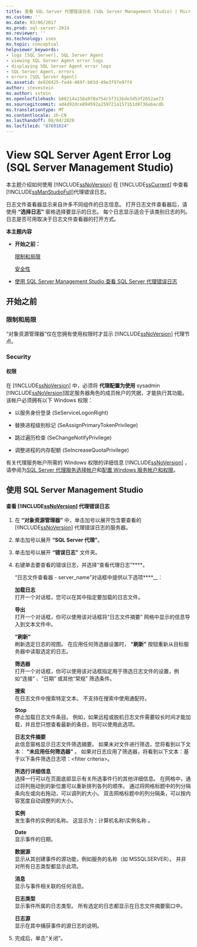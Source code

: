 ```yaml
---
title: 查看 SQL Server 代理错误日志 (SQL Server Management Studio) | Microsoft Docs
ms.custom: ''
ms.date: 03/06/2017
ms.prod: sql-server-2014
ms.reviewer: ''
ms.technology: ssms
ms.topic: conceptual
helpviewer_keywords:
- logs [SQL Server], SQL Server Agent
- viewing SQL Server Agent error logs
- displaying SQL Server Agent error logs
- SQL Server Agent, errors
- errors [SQL Server Agent]
ms.assetid: de920425-fa44-469f-b83d-49e3f97e97f4
author: stevestein
ms.author: sstein
ms.openlocfilehash: b88214a158a970a754c5f313bde3d53f2652ae73
ms.sourcegitcommit: ad4d92dce894592a259721a1571b1d8736abacdb
ms.translationtype: MT
ms.contentlocale: zh-CN
ms.lasthandoff: 08/04/2020
ms.locfileid: "87691024"
---
```

# <a name="view-sql-server-agent-error-log-sql-server-management-studio"></a>View SQL Server Agent Error Log (SQL Server Management Studio)
  本主题介绍如何使用  [!INCLUDE[ssNoVersion](../../includes/ssnoversion-md.md)] 在 [!INCLUDE[ssCurrent](../../includes/sscurrent-md.md)] 中查看 [!INCLUDE[ssManStudioFull](../../includes/ssmanstudiofull-md.md)]代理错误日志。  
  
 日志文件查看器显示来自许多不同组件的日志信息。 打开日志文件查看器后，请使用 **“选择日志”** 窗格选择要显示的日志。 每个日志显示适合于该类别日志的列。 日志是否可用取决于日志文件查看器的打开方式。  
  
 **本主题内容**  
  
-   **开始之前：**  
  
     [限制和局限](#Restrictions)  
  
     [安全性](#Security)  
  
-   [使用 SQL Server Management Studio 查看 SQL Server 代理错误日志](#SSMSProcedure)  
  
##  <a name="before-you-begin"></a><a name="BeforeYouBegin"></a> 开始之前  
  
###  <a name="limitations-and-restrictions"></a><a name="Restrictions"></a> 限制和局限  
 “对象资源管理器”仅在您拥有使用权限时才显示 [!INCLUDE[ssNoVersion](../../includes/ssnoversion-md.md)] 代理节点。  
  
###  <a name="security"></a><a name="Security"></a> Security  
  
####  <a name="permissions"></a><a name="Permissions"></a> 权限  
 在 [!INCLUDE[ssNoVersion](../../includes/ssnoversion-md.md)] 中，必须将 **代理配置为使用** sysadmin [!INCLUDE[ssNoVersion](../../includes/ssnoversion-md.md)]固定服务器角色的成员帐户的凭据，才能执行其功能。 该帐户必须拥有以下 Windows 权限：  
  
-   以服务身份登录 (SeServiceLogonRight)  
  
-   替换进程级别标记 (SeAssignPrimaryTokenPrivilege)  
  
-   跳过遍历检查 (SeChangeNotifyPrivilege)  
  
-   调整进程的内存配额 (SeIncreaseQuotaPrivilege)  
  
 有关代理服务帐户所需的 Windows 权限的详细信息 [!INCLUDE[ssNoVersion](../../includes/ssnoversion-md.md)] ，请参阅为[SQL Server 代理服务选择帐户](select-an-account-for-the-sql-server-agent-service.md)和[配置 Windows 服务帐户和权限](../../database-engine/configure-windows/configure-windows-service-accounts-and-permissions.md)。  
  
##  <a name="using-sql-server-management-studio"></a><a name="SSMSProcedure"></a> 使用 SQL Server Management Studio  
  
#### <a name="to-view-the-ssnoversion-agent-error-log"></a>查看 [!INCLUDE[ssNoVersion](../../includes/ssnoversion-md.md)] 代理错误日志  
  
1.  在 **“对象资源管理器”** 中，单击加号以展开包含要查看的 [!INCLUDE[ssNoVersion](../../includes/ssnoversion-md.md)] 代理错误日志的服务器。  
  
2.  单击加号以展开 **“SQL Server 代理”**。  
  
3.  单击加号以展开 **“错误日志”** 文件夹。  
  
4.  右键单击要查看的错误日志，并选择“查看代理日志”****。  
  
     “日志文件查看器 - server_name”对话框中提供以下选项****__：  
  
     **加载日志**  
     打开一个对话框，您可以在其中指定要加载的日志文件。  
  
     **导出**  
     打开一个对话框，你可以使用该对话框将“日志文件摘要”  网格中显示的信息导入到文本文件中。  
  
     **“刷新”**  
     刷新选定日志的视图。 在应用任何筛选器设置时， **“刷新”** 按钮重新从目标服务器中读取选定的日志。  
  
     **筛选器**  
     打开一个对话框，你可以使用该对话框指定用于筛选日志文件的设置，例如“连接” 、“日期” 或其他“常规”  筛选条件。  
  
     **搜索**  
     在日志文件中搜索特定文本。 不支持在搜索中使用通配符。  
  
     **Stop**  
     停止加载日志文件条目。 例如，如果远程或脱机日志文件需要较长时间才能加载，并且您只想查看最新的条目，则可以使用此选项。  
  
     **日志文件摘要**  
     此信息窗格显示日志文件筛选摘要。 如果未对文件进行筛选，您将看到以下文本： **“未应用任何筛选器”** 。 如果对日志应用了筛选器，将看到以下文本：基于以下条件筛选日志项：\<filter criteria>。  
  
     **所选行详细信息**  
     选择一行可以在页面底部显示有关所选事件行的其他详细信息。 在网格中，通过将列拖动到的新位置可以重新排列各列的顺序。 通过将网格标题中的列分隔条向左或向右拖动，可以调列的大小。 双击网格标题中的列分隔条，可以按内容宽度自动调整列的大小。  
  
     **实例**  
     发生事件的实例的名称。 这显示为：计算机名称\\实例名称 。  
  
     **Date**  
     显示事件的日期。  
  
     **数据源**  
     显示从其创建事件的源功能，例如服务的名称（如 MSSQLSERVER）。 并非对所有日志类型都显示此项。  
  
     **消息**  
     显示与事件相关联的任何消息。  
  
     **日志类型**  
     显示事件所属的日志类型。 所有选定的日志都显示在日志文件摘要窗口中。  
  
     **日志源**  
     显示在其中捕获事件的源日志的说明。  
  
5.  完成后，单击“关闭”。  
  
  
